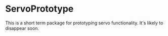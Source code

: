 # ServoPrototype

This is a short term package for prototyping servo functionality. It's likely to disappear soon.
